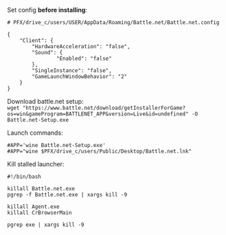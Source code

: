 Set config **before installing**:  
```
# PFX/drive_c/users/USER/AppData/Roaming/Battle.net/Battle.net.config

{
    "Client": {
        "HardwareAcceleration": "false",
        "Sound": {
                "Enabled": "false"
        },
        "SingleInstance": "false",
        "GameLaunchWindowBehavior": "2"
    }
}
```

Download battle.net setup:  
`wget "https://www.battle.net/download/getInstallerForGame?os=win&gameProgram=BATTLENET_APP&version=Live&id=undefined" -O Battle.net-Setup.exe`

Launch commands:  
```
#APP='wine Battle.net-Setup.exe'
#APP="wine $PFX/drive_c/users/Public/Desktop/Battle.net.lnk"
```

Kill stalled launcher:  
```
#!/bin/bash

killall Battle.net.exe
pgrep -f Battle.net.exe | xargs kill -9

killall Agent.exe
killall CrBrowserMain

pgrep exe | xargs kill -9
```

